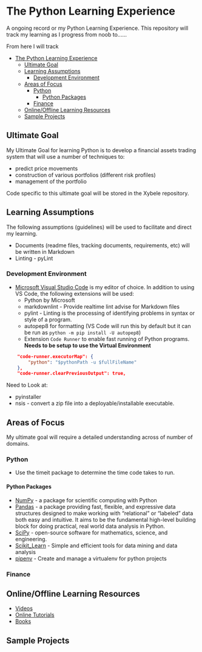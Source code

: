 # The Python Learning Experience

A ongoing record or my Python Learning Experience. This repository will track my learning as I progress from noob to......

From here I will track

- [The Python Learning Experience](#the-python-learning-experience)
  - [Ultimate Goal](#ultimate-goal)
  - [Learning Assumptions](#learning-assumptions)
    - [Development Environment](#development-environment)
  - [Areas of Focus](#areas-of-focus)
    - [Python](#python)
      - [Python Packages](#python-packages)
    - [Finance](#finance)
  - [Online/Offline Learning Resources](#onlineoffline-learning-resources)
  - [Sample Projects](#sample-projects)

## Ultimate Goal

My Ultimate Goal for learning Python is to develop a financial assets trading system that will use a number of techniques to:

- predict price movements
- construction of various portfolios (different risk profiles)
- management of the portfolio

Code specific to this ultimate goal will be stored in the Xybele repository.

## Learning Assumptions

The following assumptions (guidelines) will be used to facilitate and direct my learning.

- Documents (readme files, tracking documents, requirements, etc) will be written in Markdown
- Linting - pyLint

### Development Environment

- [Microsoft Visual Studio Code](https://code.visualstudio.com/) is my editor of choice. In addition to using VS Code, the following extensions will be used:
  - Python by Microsoft
  - markdownlint - Provide realtime lint advise for Markdown files
  - pylint - Linting is the processing of identifying problems in syntax or style of a program.
  - autopep8 for formatting (VS Code will run this by default but it can be run as `python -m pip install -U autopep8`)
  - Extension `Code Runner` to enable fast running of Python programs. **Needs to be setup to use the Virtual Environment**

```json
    "code-runner.executorMap": {
        "python": "$pythonPath -u $fullFileName"
    },
    "code-runner.clearPreviousOutput": true,
```

Need to Look at:
- pyinstaller
- nsis - convert a zip file into a deployable/installable executable.


## Areas of Focus

My ultimate goal will require a detailed understanding across of number of domains.

### Python

- Use the timeit package to determine the time code takes to run.

#### Python Packages

- [NumPy](https://numpy.org/) - a package for scientific computing with Python
- [Pandas](https://pandas.pydata.org/) - a package providing fast, flexible, and expressive data structures designed to make working with “relational” or “labeled” data both easy and intuitive. It aims to be the fundamental high-level building block for doing practical, real world data analysis in Python.
- [SciPy](https://docs.scipy.org/doc/scipy/reference/index.html#) - open-source software for mathematics, science, and engineering.
- [Scikit_Learn](https://scikit-learn.org/stable/) - Simple and efficient tools for data mining and data analysis
- [pipenv](https://pypi.org/project/pipenv/) - Create and manage a virtualenv for python projects

### Finance

## Online/Offline Learning Resources

- [Videos](Learning/VIDEOS.md)
- [Online Tutorials](Learning/TUTORIALS.md)
- [Books](Learning/BOOKS.md)

## Sample Projects
